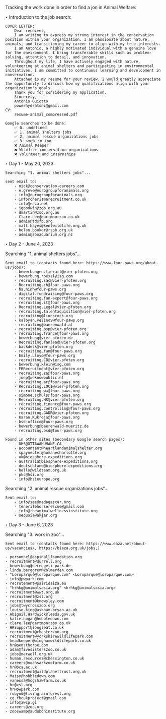 Tracking the work done in order to find a jon in Animal Welfare:

‣ Introduction to the job search:

    COVER LETTER:
        Dear receiver,
        I am writing to express my strong interest in the conservation position within your organization. I am passionate about nature, animals, and transitioning my career to align with my true interests.
        I am Antonio, a highly motivated individual with a genuine love for the environment. I bring transferable skills such as problem-solving, attention to detail, and innovation.
        Throughout my life, I have actively engaged with nature, volunteering at animal shelters and participating in environmental initiatives. I am committed to continuous learning and development in conservation.
        Attached is my resume for your review. I would greatly appreciate the opportunity to discuss how my qualifications align with your organization's goals.
        Thank you for considering my application.
        Sincerely,
        Antonio Guiotto
        powerhydratoni@gmail.com
    CV:
        resume-animal_compressed.pdf

    Google searches to be done:
        ✅ 0. undefined
        ✅ 1. animal shelters jobs
        ✅ 2. animal rescue organizations jobs
        ✅ 3. work in zoo
        ❌ Animal Keeper
        ❌ Wildlife conservation organizations
        ❌ Volunteer and internships

‣ Day 1 - May 20, 2023

    Searching "1. animal shelters jobs"...

    sent email to:
        - nick@conservation-careers.com
        - e.greve@eurogroupforanimals.org
        - info@eurogroupforanimals.org
        - info@charismarecruitment.co.uk
        - info@eaza.net
        - jgoodwin@zoo.org.au
        - dmartin@zoo.org.au
        - Clare.Lee@dartmoorzoo.co.uk
        - admin@tdsfb.org
        - matt.hayes@kentwildlife.org.uk
        - helen.booker@rspb.org.uk
        - admin@zooaquarium.org.nz

‣ Day 2 - June 4, 2023

Searching "1. animal shelters jobs"...

    Sent email to (contacts found here: https://www.four-paws.org/about-us/jobs):
        - bewerbungen.tierart@vier-pfoten.org
        - bewerbung.roessl@isg.com
        - recruiting.sac@vier-pfoten.org
        - Recruiting.ch@four-paws.org
        - ha.ninh@four-paws.org
        - digital.fundraising@four-paws.org
        - recruiting.fan-expert@four-paws.org
        - recruiting.it@four-paws.org
        - Recruiting.Legal@vier-pfoten.org
        - recruiting.talentaquisition@vier-pfoten.org
        - recruiting@lionsrock.org
        - kaloyan.velinov@four-paws.org
        - recruiting@baerenwald.at
        - recruiting.bsp@vier-pfoten.org
        - recruiting.france@four-paws.org
        - bewerbung@vier-pfoten.de
        - Recruiting.fanlead@vier-pfoten.org
        - backdesk@vier-pfoten.org
        - recruiting.fan@four-paws.org
        - Emily.Lloyd@four-paws.org
        - recruiting.CB@vier-pfoten.org
        - bewerbung.klein@isg.com
        - FRRecruitment@vier-pfoten.org
        - recruiting.za@four-paws.org
        - joep@weknowpublic.nl
        - recruiting.ar@four-paws.org
        - Recruiting.LOCI@vier-pfoten.org
        - recruiting-wa@four-paws.org
        - simone.schuls@four-paws.org
        - Recruiting.HR@vier-pfoten.org
        - recruiting.finance@four-paws.org
        - recruiting.controlling@four-paws.org
        - recruiting.GADR@vier-pfoten.org
        - Karan.Kukreja@four-paws.org
        - bsd-office@four-paws.org
        - bewerbung@baerenwald-mueritz.de
        - recruiting.bsd@four-paws.org

    Found in other sites (Secondary Google search pages):
        - OHS@OTTAWAHUMANE.CA
        - accountant@heartlandanimalshelter.org
        - spayneuter@humanecharlotte.org
        - uk@biosphere-expeditions.org
        - australia@biosphere-expeditions.org
        - deutschland@biosphere-expeditions.org
        - hello@wildteam.org.uk
        - pkc@hsi.org
        - info@hsieurope.org

Searching "2. animal rescue organizations jobs"...

    Sent email to:
        - info@seedmadagascar.org
        - tenerifehorserescue@gmail.com
        - info@theanimalwellnessinstitute.org
        - sequoia@akjar.org

‣ Day 3 - June 6, 2023

Searching "3. work in zoo"...

    Sent email to (contacts found here: https://www.eaza.net/about-us/vacancies/, https://biaza.org.uk/jobs,)

    - personnel@aspinallfoundation.org
    - recruitment@durrell.org
    - bewerbung@serengeti-park.de
    - linda.berggren@kolmarden.com
    - "Loroparque@loroparque.com" <Loroparque@loroparque.com>
    - info@pwpark.com
    - recrutement@pairidaiza.eu
    - "hrhkg@animalsasia.org" <hrhkg@animalsasia.org>
    - recruitment@wwt.org.uk
    - recruitment@zsl.org
    - recruitment@knowsley.com
    - jobs@twycrosszoo.org
    - louise.king@askham-bryan.ac.uk
    - Abigail.Hardwick@leeds.gov.uk
    - katie.hogan@hobbledown.com
    - clare.lee@dartmoorzoo.co.uk
    - HRSupport@longleat.co.uk
    - recruitment@chesterzoo.org
    - recruitment@yorkshirewildlifepark.com
    - headkeeper@winghamwildlifepark.co.uk
    - hr@pensthorpe.com
    - adam@fivesisterszoo.co.uk
    - jobs@marwell.org.uk
    - human.resources@chessington.co.uk
    - careers@noahsarkzoofarm.co.uk
    - hr@bca.ac.uk
    - recruitment@wildplanettrust.org.uk
    - Maisy@hobbledown.com
    - vanessa@hogshawfarm.co.uk
    - hr@zsl.org
    - hr@pwpark.com
    - robynd@livingrainforest.org
    - cg.fbcukproject@gmail.com
    - info@awcp.gi
    - careers@zoo.org
    - zooswamp@auduboninstitute.org

